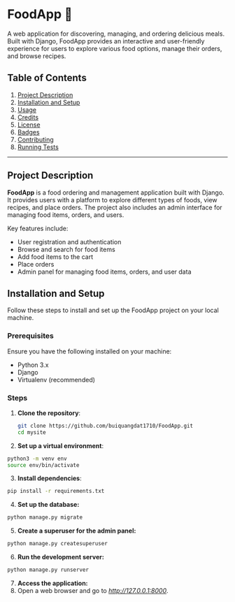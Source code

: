 # FoodApp 🍲

A web application for discovering, managing, and ordering delicious meals. Built with Django, FoodApp provides an interactive and user-friendly experience for users to explore various food options, manage their orders, and browse recipes.

## Table of Contents
1. [Project Description](#project-description)
2. [Installation and Setup](#installation-and-setup)
3. [Usage](#usage)
4. [Credits](#credits)
5. [License](#license)
6. [Badges](#badges)
7. [Contributing](#contributing)
8. [Running Tests](#running-tests)

---

## Project Description

**FoodApp** is a food ordering and management application built with Django. It provides users with a platform to explore different types of foods, view recipes, and place orders. The project also includes an admin interface for managing food items, orders, and users.

Key features include:
- User registration and authentication
- Browse and search for food items
- Add food items to the cart
- Place orders
- Admin panel for managing food items, orders, and user data

## Installation and Setup

Follow these steps to install and set up the FoodApp project on your local machine.

### Prerequisites
Ensure you have the following installed on your machine:
- Python 3.x
- Django
- Virtualenv (recommended)

### Steps

1. **Clone the repository**:
   ```bash
   git clone https://github.com/buiquangdat1710/FoodApp.git
   cd mysite
   ```
2. **Set up a virtual environment**:
  ```bash
  python3 -m venv env
  source env/bin/activate
  ```

3. **Install dependencies**:
```bash
pip install -r requirements.txt
```

4. **Set up the database:**
```bash
python manage.py migrate
```
5. **Create a superuser for the admin panel:**
```bash
python manage.py createsuperuser
```
6. **Run the development server:**
```bash
python manage.py runserver
```
7. **Access the application:**
8. Open a web browser and go to *http://127.0.0.1:8000*.
